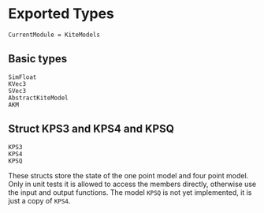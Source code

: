 # Exported Types

```@meta
CurrentModule = KiteModels
```

## Basic types
```@docs
SimFloat
KVec3
SVec3
AbstractKiteModel
AKM
```

## Struct KPS3 and KPS4 and KPSQ
```@docs
KPS3
KPS4
KPSQ
```
These structs store the state of the one point model and four point model. Only in unit tests
it is allowed to access the members directly, otherwise use the input and output functions.
The model `KPSQ` is not yet implemented, it is just a copy of `KPS4`.

